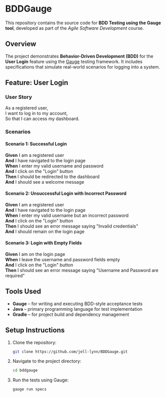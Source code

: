 # BDDGauge

This repository contains the source code for **BDD Testing using the Gauge tool**, developed as part of the *Agile Software Development* course.

## Overview

The project demonstrates **Behavior-Driven Development (BDD)** for the **User Login** feature using the [Gauge](https://gauge.org/) testing framework. It includes specifications that simulate real-world scenarios for logging into a system.

## Feature: User Login

### User Story

As a registered user,  
I want to log in to my account,  
So that I can access my dashboard.

### Scenarios

#### Scenario 1: Successful Login

**Given** I am a registered user  
**And** I have navigated to the login page  
**When** I enter my valid username and password  
**And** I click on the "Login" button  
**Then** I should be redirected to the dashboard  
**And** I should see a welcome message

#### Scenario 2: Unsuccessful Login with Incorrect Password

**Given** I am a registered user  
**And** I have navigated to the login page  
**When** I enter my valid username but an incorrect password  
**And** I click on the "Login" button  
**Then** I should see an error message saying "Invalid credentials"  
**And** I should remain on the login page

#### Scenario 3: Login with Empty Fields

**Given** I am on the login page  
**When** I leave the username and password fields empty  
**And** I click on the "Login" button  
**Then** I should see an error message saying "Username and Password are required"

## Tools Used

- **Gauge** – for writing and executing BDD-style acceptance tests
- **Java** – primary programming language for test implementation
- **Gradle** – for project build and dependency management

## Setup Instructions

1. Clone the repository:
   ```bash
   git clone https://github.com/jell-lynn/BDDGauge.git

2. Navigate to the project directory:
   ```bash
   cd bddgauge
   
3. Run the tests using Gauge:
   ```bash
   gauge run specs


